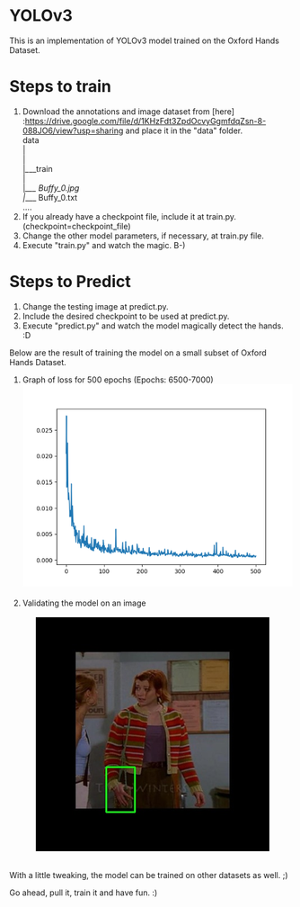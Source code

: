 # YOLOv3 
This is an implementation of YOLOv3 model trained on the Oxford Hands Dataset.
# Steps to train
1. Download the annotations and image dataset from [here] :https://drive.google.com/file/d/1KHzFdt3ZpdOcvyGgmfdqZsn-8-088JO6/view?usp=sharing and place it in the "data" folder. <br>
	data <br>
	 |<br>
	 |<br>
	 |_\__\_\_train <br>
		 |<br>
		 |_\_\_\_ Buffy_0.jpg <br>
		 |_\_\_\_ Buffy_0.txt <br>
			....
2. If you already have a checkpoint file, include it at train.py. (checkpoint=checkpoint_file) <br>
3. Change the other model parameters, if necessary, at train.py file. <br>
4. Execute "train.py" and watch the magic. B-) <br>

# Steps to Predict
1. Change the testing image at predict.py. <br>
2. Include the desired checkpoint to be used at predict.py. <br>
3. Execute "predict.py" and watch the model magically detect the hands. :D <br>

Below are the result of training the model on a small subset of Oxford Hands Dataset. <br>
1. Graph of loss for 500 epochs (Epochs: 6500-7000)
![](images/final-loss_7000.png)<br><br>
2. Validating the model on an image <br><br>
&nbsp; &nbsp; &nbsp; ![](images/Result.jpg)<br><br>

With a little tweaking, the model can be trained on other datasets as well. ;) <br>

Go ahead, pull it, train it and have fun. :) <br>






